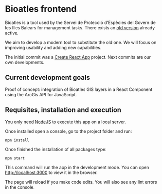 # Bioatles frontend

Bioatles is a tool used by the Servei de Protecció d'Espècies del Govern de les Illes Balears for management tasks.
There exists an [old version](http://bioatles.caib.es/) already active.

We aim to develop a modern tool to substitute the old one. We will focus on improving usability and adding new capabilities.

The initial commit was a [Create React App](https://github.com/facebook/create-react-app) project.
Next commits are our own developments.

## Current development goals

Proof of concept: integration of Bioatles GIS layers in a React Component using the ArcGis API for JavaScript.

## Requisites, installation and execution

You only need [NodeJS](https://nodejs.dev/) to execute this app on a local server.

Once installed open a console, go to the project folder and run:

```
npm install
```

Once finished the installation of all packages type:

```
npm start
```

This command will run the app in the development mode.
You can open [http://localhost:3000](http://localhost:3000) to view it in the browser.

The page will reload if you make code edits.
You will also see any lint errors in the console.
